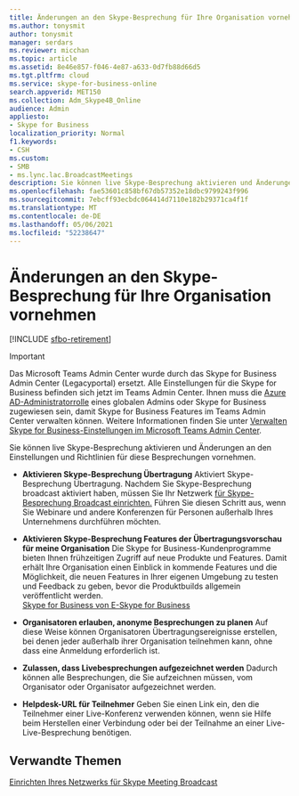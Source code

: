 ```yaml
---
title: Änderungen an den Skype-Besprechung für Ihre Organisation vornehmen
ms.author: tonysmit
author: tonysmit
manager: serdars
ms.reviewer: micchan
ms.topic: article
ms.assetid: 8e46e857-f046-4e87-a633-0d7fb88d66d5
ms.tgt.pltfrm: cloud
ms.service: skype-for-business-online
search.appverid: MET150
ms.collection: Adm_Skype4B_Online
audience: Admin
appliesto:
- Skype for Business
localization_priority: Normal
f1.keywords:
- CSH
ms.custom:
- SMB
- ms.lync.lac.BroadcastMeetings
description: Sie können live Skype-Besprechung aktivieren und Änderungen an den Einstellungen und Richtlinien für diese Besprechungen vornehmen.
ms.openlocfilehash: fae53601c858bf67db57352e18dbc9799243f996
ms.sourcegitcommit: 7ebcff93ecbdc064414d7110e182b29371ca4f1f
ms.translationtype: MT
ms.contentlocale: de-DE
ms.lasthandoff: 05/06/2021
ms.locfileid: "52238647"
---
```

# <a name="make-changes-to-skype-meeting-broadcast-settings-for-your-organization"></a>Änderungen an den Skype-Besprechung für Ihre Organisation vornehmen

[!INCLUDE [sfbo-retirement](../../Hub/includes/sfbo-retirement.md)]

> [!IMPORTANT]
> Das Microsoft Teams Admin Center wurde durch das Skype for Business Admin Center (Legacyportal) ersetzt. Alle Einstellungen für die Skype for Business befinden sich jetzt im Teams Admin Center. Ihnen muss die [Azure AD-Administratorrolle](/azure/active-directory/roles/permissions-reference) eines globalen Admins oder Skype for Business zugewiesen sein, damit Skype for Business Features im Teams Admin Center verwalten können. Weitere Informationen finden Sie unter [Verwalten Skype for Business-Einstellungen im Microsoft Teams Admin Center](/MicrosoftTeams/skype-for-business-settings?bc=%2fskypeforbusiness%2fbreadcrumb%2ftoc.json&toc=%2fskypeforbusiness%2fsfbotoc%2ftoc.json).

Sie können live Skype-Besprechung aktivieren und Änderungen an den Einstellungen und Richtlinien für diese Besprechungen vornehmen.
  
- **Aktivieren Skype-Besprechung Übertragung** Aktiviert Skype-Besprechung Übertragung. Nachdem Sie Skype-Besprechung broadcast aktiviert haben, müssen Sie Ihr Netzwerk [für Skype-Besprechung Broadcast einrichten.](set-up-your-network-for-skype-meeting-broadcast.md) Führen Sie diesen Schritt aus, wenn Sie Webinare und andere Konferenzen für Personen außerhalb Ihres Unternehmens durchführen möchten. 
    
- **Aktivieren Skype-Besprechung Features der Übertragungsvorschau für meine Organisation** Die Skype for Business-Kundenprogramme bieten Ihnen frühzeitigen Zugriff auf neue Produkte und Features. Damit erhält Ihre Organisation einen Einblick in kommende Features und die Möglichkeit, die neuen Features in Ihrer eigenen Umgebung zu testen und Feedback zu geben, bevor die Produktbuilds allgemein veröffentlicht werden.<br/>[Skype for Business von E-Skype for Business](https://www.skypepreview.com/)
    
- **Organisatoren erlauben, anonyme Besprechungen zu planen** Auf diese Weise können Organisatoren Übertragungsereignisse erstellen, bei denen jeder außerhalb ihrer Organisation teilnehmen kann, ohne dass eine Anmeldung erforderlich ist.
    
- **Zulassen, dass Livebesprechungen aufgezeichnet werden** Dadurch können alle Besprechungen, die Sie aufzeichnen müssen, vom Organisator oder Organisator aufgezeichnet werden.
    
- **Helpdesk-URL für Teilnehmer** Geben Sie einen Link ein, den die Teilnehmer einer Live-Konferenz verwenden können, wenn sie Hilfe beim Herstellen einer Verbindung oder bei der Teilnahme an einer Live-Live-Besprechung benötigen.
    
## <a name="related-topics"></a>Verwandte Themen

[Einrichten Ihres Netzwerks für Skype Meeting Broadcast](set-up-your-network-for-skype-meeting-broadcast.md)

  

